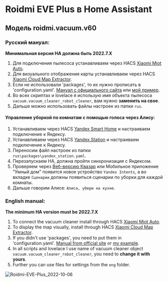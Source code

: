 # Roidmi EVE Plus в Home Assistant
## Модель roidmi.vacuum.v60
### Русский мануал:
**Минимальная версия HA должна быть 2022.7.X**
1. Для подключения пылесоса устанавливаем через HACS [Xiaomi Miot Auto](https://github.com/al-one/hass-xiaomi-miot).
2. Для визуального отображения карты устанавливаем через HACS [Xiaomi Cloud Map Extractor](https://github.com/PiotrMachowski/Home-Assistant-custom-components-Xiaomi-Cloud-Map-Extractor).
3. Если не использовали 'packages', то их нужно прописать в 'configuration.yaml'. [Мануал с официального сайта](https://www.home-assistant.io/docs/configuration/packages/) или [мой пример](https://github.com/poisondima/Roidmi-EVE-Plus/issues/3#issuecomment-1030576544).
4. Во всех скриптах и lovelace я использую имя объекта пылесоса `vacuum.vacuum_cleaner_robot_cleaner`, вам нужно **заменить на свое**.
5. Дальше можно использовать файлы настроек из папки `rus`.

#### Управление уборкой по комнатам с помощью голоса через Алису:
1. Устанавливаем через HACS [Yandex Smart Home](https://docs.yaha-cloud.ru/v0.6.x/install/component/) и настраиваем подключение к Яндексу.
2. Устанавливаем через HACS [Yandex.Station](https://github.com/AlexxIT/YandexStation) и настраиваем подключение к Яндексу.
2. Переносим файл настроек из папки `rus\packages\yandex_station.yaml`.
3. Перезапускаем HA, должна пройти синхронизация с Яндексом.
4. Проверяем через [Веб-версию Квазар](https://yandex.ru/quasar/iot) или Мобильное приложение "Умный дом" появится новое устройство `Yandex Intents`, а во вкладке `Сценарии` должны появиться сценарии по уборки для каждой комнаты.
5. Дальше говорим Алисе: `Алиса, убери на кухне`.

### English manual:
**The minimum HA version must be 2022.7.X**
1. To connect the vacuum cleaner install through HACS [Xiaomi Miot Auto](https://github.com/al-one/hass-xiaomi-miot).
2. To display the map visually, install through HACS [Xiaomi Cloud Map Extractor](https://github.com/PiotrMachowski/Home-Assistant-custom-components-Xiaomi-Cloud-Map-Extractor).
3. If you didn't use 'packages', you need to put them in 'configuration.yaml'. [Manual from official site](https://www.home-assistant.io/docs/configuration/packages/) or [my example](https://github.com/poisondima/Roidmi-EVE-Plus/issues/3#issuecomment-1030576544).
4. In all scripts and lovelace I use name of vacuum cleaner object `vacuum.vacuum_cleaner_robot_cleaner`, you need to **change it with yours**.
5. Further you can use files for settings from the `eng` folder.

![Roidmi-EVE-Plus_2022-10-06](https://user-images.githubusercontent.com/39500249/194393400-d733bd17-01e7-4614-84f4-5b97113fb6d7.png)
